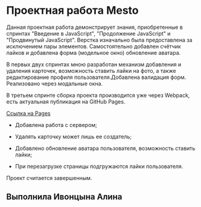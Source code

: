 # Проектная работа Mesto

Данная проектная работа демонстрирует знания, приобретенные в спринтах "Введение в JavaScript", "Продолжение JavaScript" и "Продвинутый JavaScript". Верстка изначально была предоставлена за исключением пары элементов. Самостоятельно добавлен счётчик лайков и добавлена форма (модельное окно) обновление аватара. 

В первых двух спринтах мною разработан механизм добавления и удаления карточек, возможность ставить лайки на фото, а также редактирование профиля пользователя.Добавлена валидация форм. Реализовано через модальные окна.

В третьем спринте сборка проекта производится уже через Webpack, есть актуальная публикация на GitHub Pages.

[Ссылка на Pages](https://ivonki.github.io/mesto-project/)

* Добавлена работа с сервером;

* Удалять карточку может лишь ее создатель;

* Добавлено обновление аватара пользователя, возможность ставить лайки;

* При перезагрузке страницы подгружаются лайки пользователя.

Проект считается завершенным.

## Выполнила Ивонцына Алина